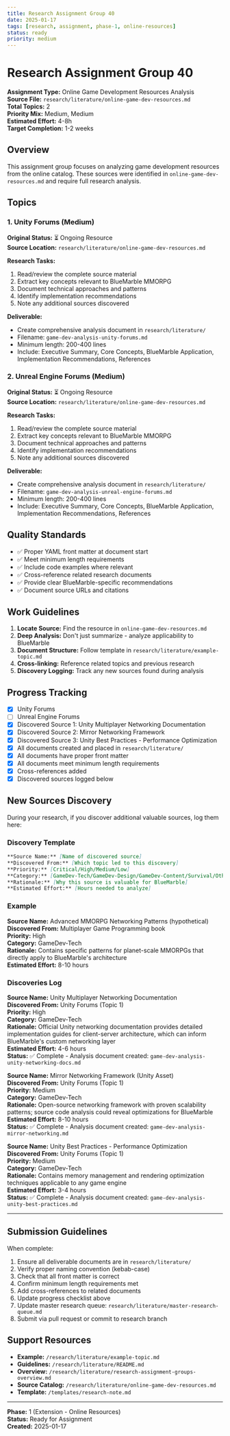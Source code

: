 ```yaml
---
title: Research Assignment Group 40
date: 2025-01-17
tags: [research, assignment, phase-1, online-resources]
status: ready
priority: medium
---
```


# Research Assignment Group 40

**Assignment Type:** Online Game Development Resources Analysis  
**Source File:** `research/literature/online-game-dev-resources.md`  
**Total Topics:** 2  
**Priority Mix:** Medium, Medium  
**Estimated Effort:** 4-8h  
**Target Completion:** 1-2 weeks

## Overview

This assignment group focuses on analyzing game development resources from the online catalog. These sources were identified in `online-game-dev-resources.md` and require full research analysis.

## Topics

### 1. Unity Forums (Medium)

**Original Status:** ⏳ Ongoing Resource  
**Source Location:** `research/literature/online-game-dev-resources.md`  

**Research Tasks:**
1. Read/review the complete source material
2. Extract key concepts relevant to BlueMarble MMORPG
3. Document technical approaches and patterns
4. Identify implementation recommendations
5. Note any additional sources discovered

**Deliverable:**
- Create comprehensive analysis document in `research/literature/`
- Filename: `game-dev-analysis-unity-forums.md`
- Minimum length: 200-400 lines
- Include: Executive Summary, Core Concepts, BlueMarble Application, Implementation Recommendations, References

### 2. Unreal Engine Forums (Medium)

**Original Status:** ⏳ Ongoing Resource  
**Source Location:** `research/literature/online-game-dev-resources.md`  

**Research Tasks:**
1. Read/review the complete source material
2. Extract key concepts relevant to BlueMarble MMORPG
3. Document technical approaches and patterns
4. Identify implementation recommendations
5. Note any additional sources discovered

**Deliverable:**
- Create comprehensive analysis document in `research/literature/`
- Filename: `game-dev-analysis-unreal-engine-forums.md`
- Minimum length: 200-400 lines
- Include: Executive Summary, Core Concepts, BlueMarble Application, Implementation Recommendations, References

## Quality Standards

- ✅ Proper YAML front matter at document start
- ✅ Meet minimum length requirements
- ✅ Include code examples where relevant  
- ✅ Cross-reference related research documents
- ✅ Provide clear BlueMarble-specific recommendations
- ✅ Document source URLs and citations

## Work Guidelines

1. **Locate Source:** Find the resource in `online-game-dev-resources.md`
2. **Deep Analysis:** Don't just summarize - analyze applicability to BlueMarble
3. **Document Structure:** Follow template in `research/literature/example-topic.md`
4. **Cross-linking:** Reference related topics and previous research
5. **Discovery Logging:** Track any new sources found during analysis

## Progress Tracking

- [x] Unity Forums
- [ ] Unreal Engine Forums
- [x] Discovered Source 1: Unity Multiplayer Networking Documentation
- [x] Discovered Source 2: Mirror Networking Framework
- [x] Discovered Source 3: Unity Best Practices - Performance Optimization
- [x] All documents created and placed in `research/literature/`
- [x] All documents have proper front matter
- [x] All documents meet minimum length requirements
- [x] Cross-references added
- [x] Discovered sources logged below

## New Sources Discovery

During your research, if you discover additional valuable sources, log them here:

### Discovery Template

```markdown
**Source Name:** [Name of discovered source]  
**Discovered From:** [Which topic led to this discovery]  
**Priority:** [Critical/High/Medium/Low]  
**Category:** [GameDev-Tech/GameDev-Design/GameDev-Content/Survival/Other]  
**Rationale:** [Why this source is valuable for BlueMarble]  
**Estimated Effort:** [Hours needed to analyze]
```

### Example

**Source Name:** Advanced MMORPG Networking Patterns (hypothetical)  
**Discovered From:** Multiplayer Game Programming book  
**Priority:** High  
**Category:** GameDev-Tech  
**Rationale:** Contains specific patterns for planet-scale MMORPGs that directly apply to BlueMarble's architecture  
**Estimated Effort:** 8-10 hours

### Discoveries Log

**Source Name:** Unity Multiplayer Networking Documentation  
**Discovered From:** Unity Forums (Topic 1)  
**Priority:** High  
**Category:** GameDev-Tech  
**Rationale:** Official Unity networking documentation provides detailed implementation guides for client-server architecture, which can inform BlueMarble's custom networking layer  
**Estimated Effort:** 4-6 hours  
**Status:** ✅ Complete - Analysis document created: `game-dev-analysis-unity-networking-docs.md`

**Source Name:** Mirror Networking Framework (Unity Asset)  
**Discovered From:** Unity Forums (Topic 1)  
**Priority:** Medium  
**Category:** GameDev-Tech  
**Rationale:** Open-source networking framework with proven scalability patterns; source code analysis could reveal optimizations for BlueMarble  
**Estimated Effort:** 8-10 hours  
**Status:** ✅ Complete - Analysis document created: `game-dev-analysis-mirror-networking.md`

**Source Name:** Unity Best Practices - Performance Optimization  
**Discovered From:** Unity Forums (Topic 1)  
**Priority:** Medium  
**Category:** GameDev-Tech  
**Rationale:** Contains memory management and rendering optimization techniques applicable to any game engine  
**Estimated Effort:** 3-4 hours  
**Status:** ✅ Complete - Analysis document created: `game-dev-analysis-unity-best-practices.md`

---

## Submission Guidelines

When complete:

1. Ensure all deliverable documents are in `research/literature/`
2. Verify proper naming convention (kebab-case)
3. Check that all front matter is correct
4. Confirm minimum length requirements met
5. Add cross-references to related documents
6. Update progress checklist above
7. Update master research queue: `research/literature/master-research-queue.md`
8. Submit via pull request or commit to research branch

## Support Resources

- **Example:** `/research/literature/example-topic.md`
- **Guidelines:** `/research/literature/README.md`
- **Overview:** `/research/literature/research-assignment-groups-overview.md`
- **Source Catalog:** `/research/literature/online-game-dev-resources.md`
- **Template:** `/templates/research-note.md`

---

**Phase:** 1 (Extension - Online Resources)  
**Status:** Ready for Assignment  
**Created:** 2025-01-17
